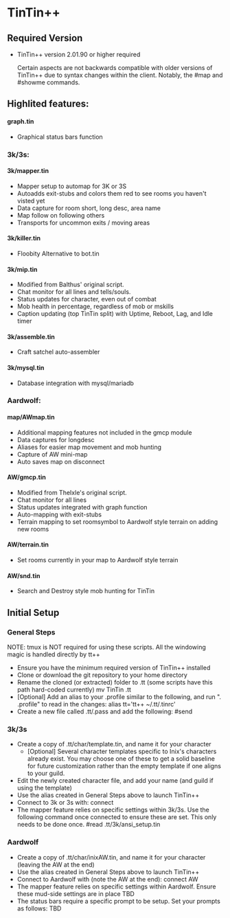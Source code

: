 # TinTin++

## Required Version
* TinTin++ version 2.01.90 or higher required

    Certain aspects are not backwards compatible with older versions of TinTin++ due to syntax changes within the client.  Notably, the #map and #showme commands.

## Highlited features:

#### graph.tin
* Graphical status bars function

### 3k/3s:
#### 3k/mapper.tin
* Mapper setup to automap for 3K or 3S  
* Autoadds exit-stubs and colors them red to see rooms you haven't visted yet  
* Data capture for room short, long desc, area name  
* Map follow on following others  
* Transports for uncommon exits / moving areas  

#### 3k/killer.tin
* Floobity Alternative to bot.tin
		  
#### 3k/mip.tin
* Modified from Balthus' original script.
* Chat monitor for all lines and tells/souls.
* Status updates for character, even out of combat
* Mob health in percentage, regardless of mob or mskills
* Caption updating (top TinTin split) with Uptime, Reboot, Lag, and Idle timer

#### 3k/assemble.tin
* Craft satchel auto-assembler

#### 3k/mysql.tin
* Database integration with mysql/mariadb

### Aardwolf:

#### map/AWmap.tin
* Additional mapping features not included in the gmcp module
* Data captures for longdesc
* Aliases for easier map movement and mob hunting
* Capture of AW mini-map
* Auto saves map on disconnect

#### AW/gmcp.tin
* Modified from TheIxle's original script.
* Chat monitor for all lines
* Status updates integrated with graph function
* Auto-mapping with exit-stubs
* Terrain mapping to set roomsymbol to Aardwolf style terrain on adding new rooms

#### AW/terrain.tin
* Set rooms currently in your map to Aardwolf style terrain

#### AW/snd.tin
* Search and Destroy style mob hunting for TinTin

## Initial Setup

### General Steps

NOTE: tmux is NOT required for using these scripts. All the windowing magic is handled directly by tt++

* Ensure you have the minimum required version of TinTin++ installed
* Clone or download the git repository to your home directory
* Rename the cloned (or extracted) folder to .tt (some scripts have this path hard-coded currently)
    mv TinTin .tt
* \[Optional\] Add an alias to your .profile similar to the following, and run ". .profile" to read in the changes:
    alias tt='tt++ ~/.tt/.tinrc'
* Create a new file called .tt/.pass and add the following:
    #send <your password>

### 3k/3s

* Create a copy of .tt/char/template.tin, and name it for your character
    * \[Optional\] Several character templates specific to Inix's characters already exist. You may choose one of these
    to get a solid baseline for future customization rather than the empty template if one aligns to your guild.
* Edit the newly created character file, and add your name (and guild if using the template)
* Use the alias created in General Steps above to launch TinTin++
* Connect to 3k or 3s with:
    connect <your character name>
* The mapper feature relies on specific settings within 3k/3s. Use the following command once connected to ensure these are set. This only needs to be done once.
    #read .tt/3k/ansi_setup.tin

### Aardwolf

* Create a copy of .tt/char/inixAW.tin, and name it for your character (leaving the AW at the end)
* Use the alias created in General Steps above to launch TinTin++
* Connect to Aardwolf with (note the AW at the end):
    connect <your character name>AW  
* The mapper feature relies on specific settings within Aardwolf. Ensure these mud-side settings are in place
    TBD
* The status bars require a specific prompt to be setup. Set your prompts as follows:
    TBD
